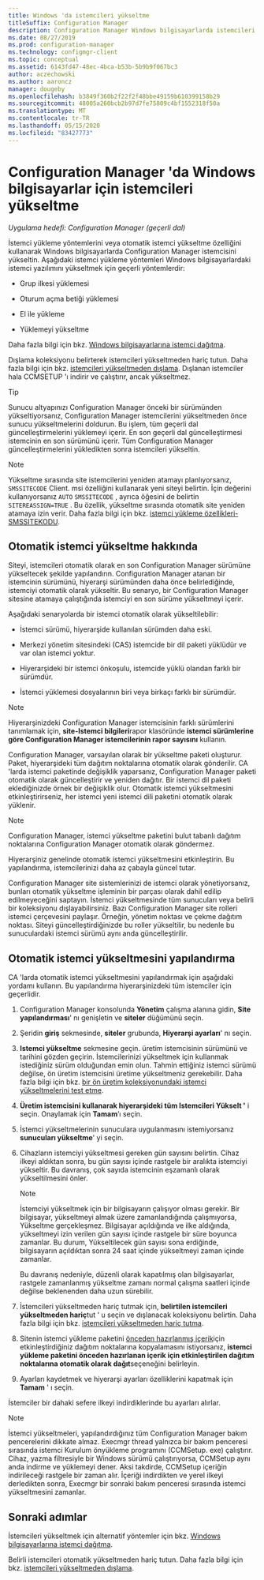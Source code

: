 ```yaml
---
title: Windows 'da istemcileri yükseltme
titleSuffix: Configuration Manager
description: Configuration Manager Windows bilgisayarlarda istemcileri yükseltin.
ms.date: 08/27/2019
ms.prod: configuration-manager
ms.technology: configmgr-client
ms.topic: conceptual
ms.assetid: 6143fd47-48ec-4bca-b53b-5b9b9f067bc3
author: aczechowski
ms.author: aaroncz
manager: dougeby
ms.openlocfilehash: b3849f360b2f22f2f48bbe49159b610399158b29
ms.sourcegitcommit: 48005a260bcb2b97d7fe75809c4bf1552318f50a
ms.translationtype: MT
ms.contentlocale: tr-TR
ms.lasthandoff: 05/15/2020
ms.locfileid: "83427773"
---
```

# <a name="how-to-upgrade-clients-for-windows-computers-in-configuration-manager"></a>Configuration Manager 'da Windows bilgisayarlar için istemcileri yükseltme

*Uygulama hedefi: Configuration Manager (geçerli dal)*

İstemci yükleme yöntemlerini veya otomatik istemci yükseltme özelliğini kullanarak Windows bilgisayarlarda Configuration Manager istemcisini yükseltin. Aşağıdaki istemci yükleme yöntemleri Windows bilgisayarlardaki istemci yazılımını yükseltmek için geçerli yöntemlerdir:  

- Grup ilkesi yüklemesi  

- Oturum açma betiği yüklemesi  

- El ile yükleme  

- Yüklemeyi yükseltme  

Daha fazla bilgi için bkz. [Windows bilgisayarlarına istemci dağıtma](../../deploy/deploy-clients-to-windows-computers.md).

Dışlama koleksiyonu belirterek istemcileri yükseltmeden hariç tutun. Daha fazla bilgi için bkz. [istemcileri yükseltmeden dışlama](exclude-clients-windows.md). Dışlanan istemciler hala CCMSETUP 'ı indirir ve çalıştırır, ancak yükseltmez.

> [!TIP]  
> Sunucu altyapınızı Configuration Manager önceki bir sürümünden yükseltiyorsanız, Configuration Manager istemcilerini yükseltmeden önce sunucu yükseltmelerini doldurun. Bu işlem, tüm geçerli dal güncelleştirmelerini yüklemeyi içerir. En son geçerli dal güncelleştirmesi istemcinin en son sürümünü içerir. Tüm Configuration Manager güncelleştirmelerini yükledikten sonra istemcileri yükseltin.

> [!NOTE]
> Yükseltme sırasında site istemcilerini yeniden atamayı planlıyorsanız, `SMSSITECODE` Client. msi özelliğini kullanarak yeni siteyi belirtin. İçin değerini kullanıyorsanız `AUTO` `SMSSITECODE` , ayrıca öğesini de belirtin `SITEREASSIGN=TRUE` . Bu özellik, yükseltme sırasında otomatik site yeniden atamaya izin verir. Daha fazla bilgi için bkz. [istemci yükleme özellikleri-SMSSITEKODU](../../deploy/about-client-installation-properties.md#smssitecode).

## <a name="about-automatic-client-upgrade"></a><a name="bkmk_autoupdate"></a>Otomatik istemci yükseltme hakkında

Siteyi, istemcileri otomatik olarak en son Configuration Manager sürümüne yükseltecek şekilde yapılandırın. Configuration Manager atanan bir istemcinin sürümünü, hiyerarşi sürümünden daha önce belirlediğinde, istemciyi otomatik olarak yükseltir. Bu senaryo, bir Configuration Manager sitesine atamaya çalıştığında istemciyi en son sürüme yükseltmeyi içerir.  

Aşağıdaki senaryolarda bir istemci otomatik olarak yükseltilebilir:  

- İstemci sürümü, hiyerarşide kullanılan sürümden daha eski.  

- Merkezi yönetim sitesindeki (CAS) istemcide bir dil paketi yüklüdür ve var olan istemci yoktur.  

- Hiyerarşideki bir istemci önkoşulu, istemcide yüklü olandan farklı bir sürümdür.  

- İstemci yüklemesi dosyalarının biri veya birkaçı farklı bir sürümdür.  

> [!NOTE]  
> Hiyerarşinizdeki Configuration Manager istemcisinin farklı sürümlerini tanımlamak için, **site-Istemci bilgileri**rapor klasöründe **istemci sürümlerine göre Configuration Manager istemcilerinin rapor sayısını** kullanın.  

Configuration Manager, varsayılan olarak bir yükseltme paketi oluşturur. Paket, hiyerarşideki tüm dağıtım noktalarına otomatik olarak gönderilir. CA 'larda istemci paketinde değişiklik yaparsanız, Configuration Manager paketi otomatik olarak güncelleştirir ve yeniden dağıtır. Bir istemci dil paketi eklediğinizde örnek bir değişiklik olur. Otomatik istemci yükseltmesini etkinleştirirseniz, her istemci yeni istemci dili paketini otomatik olarak yüklenir.

> [!NOTE]  
> Configuration Manager, istemci yükseltme paketini bulut tabanlı dağıtım noktalarına Configuration Manager otomatik olarak göndermez.  

Hiyerarşiniz genelinde otomatik istemci yükseltmesini etkinleştirin. Bu yapılandırma, istemcilerinizi daha az çabayla güncel tutar.  

Configuration Manager site sistemlerinizi de istemci olarak yönetiyorsanız, bunları otomatik yükseltme işleminin bir parçası olarak dahil edilip edilmeyeceğini saptayın. İstemci yükseltmesinde tüm sunucuları veya belirli bir koleksiyonu dışlayabilirsiniz. Bazı Configuration Manager site rolleri istemci çerçevesini paylaşır. Örneğin, yönetim noktası ve çekme dağıtım noktası. Siteyi güncelleştirdiğinizde bu roller yükseltilir, bu nedenle bu sunuculardaki istemci sürümü aynı anda güncelleştirilir.

## <a name="configure-automatic-client-upgrade"></a><a name="bkmk_configure"></a>Otomatik istemci yükseltmesini yapılandırma

CA 'larda otomatik istemci yükseltmesini yapılandırmak için aşağıdaki yordamı kullanın. Bu yapılandırma hiyerarşinizdeki tüm istemciler için geçerlidir.  

1. Configuration Manager konsolunda **Yönetim** çalışma alanına gidin, **Site yapılandırması**' nı genişletin ve **siteler** düğümünü seçin.  

1. Şeridin **giriş** sekmesinde, **siteler** grubunda, **Hiyerarşi ayarları**' nı seçin.  

1. **Istemci yükseltme** sekmesine geçin. üretim istemcisinin sürümünü ve tarihini gözden geçirin. İstemcilerinizi yükseltmek için kullanmak istediğiniz sürüm olduğundan emin olun. Tahmin ettiğiniz istemci sürümü değilse, ön üretim istemcisini üretime yükseltmeniz gerekebilir. Daha fazla bilgi için bkz. [bir ön üretim koleksiyonundaki istemci yükseltmelerini test etme](test-client-upgrades.md).  

1. **Üretim istemcisini kullanarak hiyerarşideki tüm Istemcileri Yükselt '** i seçin. Onaylamak için **Tamam**’ı seçin.  

1. İstemci yükseltmelerinin sunuculara uygulanmasını istemiyorsanız **sunucuları yükseltme**' yi seçin.  

1. Cihazların istemciyi yükseltmesi gereken gün sayısını belirtin. Cihaz ilkeyi aldıktan sonra, bu gün sayısı içinde rastgele bir aralıkta istemciyi yükseltir. Bu davranış, çok sayıda istemcinin eşzamanlı olarak yükseltilmesini önler.

    > [!NOTE]
    > İstemciyi yükseltmek için bir bilgisayarın çalışıyor olması gerekir. Bir bilgisayar, yükseltmeyi almak üzere zamanlandığında çalışmıyorsa, Yükseltme gerçekleşmez. Bilgisayar açıldığında ve ilke aldığında, yükseltmeyi izin verilen gün sayısı içinde rastgele bir süre boyunca zamanlar. Bu durum, Yükseltilecek gün sayısı sona erdiğinde, bilgisayarın açıldıktan sonra 24 saat içinde yükseltmeyi zaman içinde zamanlar.
    >
    > Bu davranış nedeniyle, düzenli olarak kapatılmış olan bilgisayarlar, rastgele zamanlanmış yükseltme zamanı normal çalışma saatleri içinde değilse beklenenden daha uzun sürebilir.

1. İstemcileri yükseltmeden hariç tutmak için, **belirtilen istemcileri yükseltmeden hariç**tut ' u seçin ve dışlanacak koleksiyonu belirtin. Daha fazla bilgi için bkz. [istemcileri yükseltmeden hariç tutma](exclude-clients-windows.md).

1. Sitenin istemci yükleme paketini [önceden hazırlanmış içerik](../../../plan-design/hierarchy/manage-network-bandwidth.md#BKMK_PrestagingContent)için etkinleştirdiğiniz dağıtım noktalarına kopyalamasını istiyorsanız, **istemci yükleme paketini önceden hazırlanan içerik için etkinleştirilen dağıtım noktalarına otomatik olarak dağıt**seçeneğini belirleyin.  

1. Ayarları kaydetmek ve hiyerarşi ayarları özelliklerini kapatmak için **Tamam** ' ı seçin.

İstemciler bir dahaki sefere ilkeyi indirdiklerinde bu ayarları alırlar.

> [!NOTE]
> İstemci yükseltmeleri, yapılandırdığınız tüm Configuration Manager bakım pencerelerini dikkate almaz. Execmgr thread yalnızca bir bakım penceresi sırasında istemci Kurulum önyükleme programını (CCMSetup. exe) çalıştırır. Cihaz, yazma filtresiyle bir Windows sürümü çalıştırıyorsa, CCMSetup aynı anda indirme ve yüklemeyi dener. Aksi takdirde, CCMSetup içeriğin indirileceği rastgele bir zaman alır. İçeriği indirdikten ve yerel ilkeyi derledikten sonra, Execmgr bir sonraki bakım penceresi sırasında istemci yükseltmesini zamanlar.<!-- SCCMDocs#896 -->

## <a name="next-steps"></a>Sonraki adımlar

İstemcileri yükseltmek için alternatif yöntemler için bkz. [Windows bilgisayarlarına istemci dağıtma](../../deploy/deploy-clients-to-windows-computers.md).

Belirli istemcileri otomatik yükseltmeden hariç tutun. Daha fazla bilgi için bkz. [istemcileri yükseltmeden dışlama](exclude-clients-windows.md).
